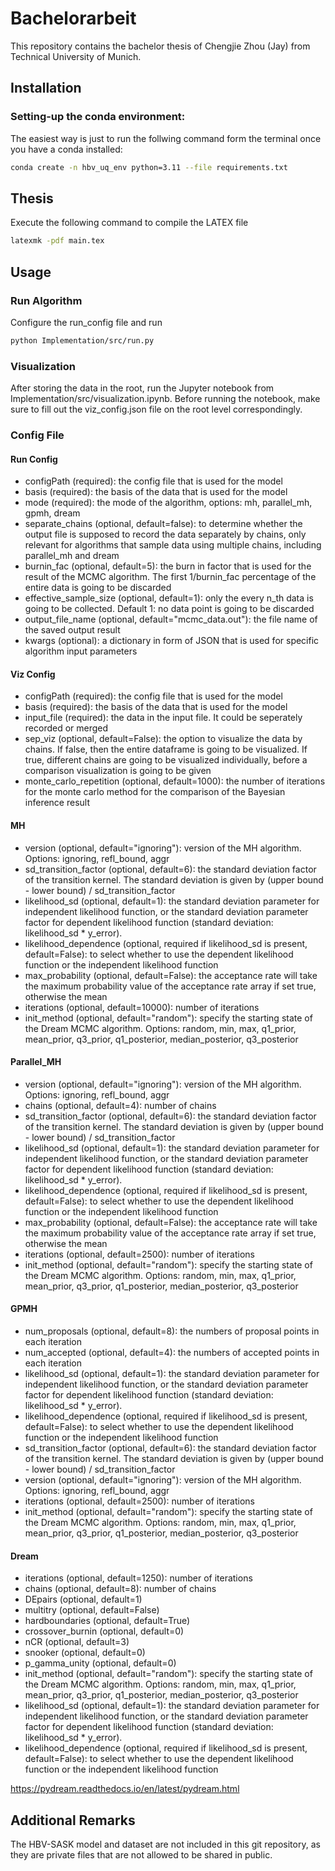# Bachelorarbeit
This repository contains the bachelor thesis of Chengjie Zhou (Jay) from Technical University of Munich.

## Installation
### Setting-up the conda environment:
The easiest way is just to run the follwing command form the terminal once you have a conda installed:
```bash
conda create -n hbv_uq_env python=3.11 --file requirements.txt
```

## Thesis
Execute the following command to compile the LATEX file
```bash
latexmk -pdf main.tex
```

## Usage

### Run Algorithm
Configure the run_config file and run  
```bash
python Implementation/src/run.py
```

### Visualization
After storing the data in the root, run the Jupyter notebook from Implementation/src/visualization.ipynb. Before running the notebook, make sure to fill out the viz_config.json file on the root level correspondingly.

### Config File
#### Run Config
* configPath (required): the config file that is used for the model
* basis (required): the basis of the data that is used for the model
* mode (required): the mode of the algorithm, options: mh, parallel_mh, gpmh, dream
* separate_chains (optional, default=false): to determine whether the output file is supposed to record the data separately by chains, only relevant for algorithms that sample data using multiple chains, including parallel_mh and dream
* burnin_fac (optional, default=5): the burn in factor that is used for the result of the MCMC algorithm. The first 1/burnin_fac percentage of the entire data is going to be discarded
* effective_sample_size (optional, default=1): only the every n_th data is going to be collected. Default 1: no data point is going to be discarded
* output_file_name (optional, default="mcmc_data.out"): the file name of the saved output result
* kwargs (optional): a dictionary in form of JSON that is used for specific algorithm input parameters

#### Viz Config
* configPath (required): the config file that is used for the model
* basis (required): the basis of the data that is used for the model
* input_file (required): the data in the input file. It could be seperately recorded or merged
* sep_viz (optional, default=False): the option to visualize the data by chains. If false, then the entire dataframe is going to be visualized. If true, different chains are going to be visualized individually, before a comparison visualization is going to be given
* monte_carlo_repetition (optional, default=1000): the number of iterations for the monte carlo method for the comparison of the Bayesian inference result

#### MH
* version (optional, default="ignoring"): version of the MH algorithm. Options: ignoring, refl_bound, aggr
* sd_transition_factor (optional, default=6): the standard deviation factor of the transition kernel. The standard deviation is given by (upper bound - lower bound) / sd_transition_factor
* likelihood_sd (optional, default=1): the standard deviation parameter for independent likelihood function, or the standard deviation parameter factor for dependent likelihood function (standard deviation: likelihood_sd * y_error).
* likelihood_dependence (optional, required if likelihood_sd is present, default=False): to select whether to use the dependent likelihood function or the independent likelihood function
* max_probability (optional, default=False): the acceptance rate will take the maximum probability value of the acceptance rate array if set true, otherwise the mean
* iterations (optional, default=10000): number of iterations
* init_method (optional, default="random"): specify the starting state of the Dream MCMC algorithm. Options: random, min, max, q1_prior, mean_prior, q3_prior, q1_posterior, median_posterior, q3_posterior

#### Parallel_MH
* version (optional, default="ignoring"): version of the MH algorithm. Options: ignoring, refl_bound, aggr
* chains (optional, default=4): number of chains
* sd_transition_factor (optional, default=6): the standard deviation factor of the transition kernel. The standard deviation is given by (upper bound - lower bound) / sd_transition_factor
* likelihood_sd (optional, default=1): the standard deviation parameter for independent likelihood function, or the standard deviation parameter factor for dependent likelihood function (standard deviation: likelihood_sd * y_error).
* likelihood_dependence (optional, required if likelihood_sd is present, default=False): to select whether to use the dependent likelihood function or the independent likelihood function
* max_probability (optional, default=False): the acceptance rate will take the maximum probability value of the acceptance rate array if set true, otherwise the mean
* iterations (optional, default=2500): number of iterations
* init_method (optional, default="random"): specify the starting state of the Dream MCMC algorithm. Options: random, min, max, q1_prior, mean_prior, q3_prior, q1_posterior, median_posterior, q3_posterior

#### GPMH
* num_proposals (optional, default=8): the numbers of proposal points in each iteration
* num_accepted (optional, default=4): the numbers of accepted points in each iteration
* likelihood_sd (optional, default=1): the standard deviation parameter for independent likelihood function, or the standard deviation parameter factor for dependent likelihood function (standard deviation: likelihood_sd * y_error).
* likelihood_dependence (optional, required if likelihood_sd is present, default=False): to select whether to use the dependent likelihood function or the independent likelihood function
* sd_transition_factor (optional, default=6): the standard deviation factor of the transition kernel. The standard deviation is given by (upper bound - lower bound) / sd_transition_factor
* version (optional, default="ignoring"): version of the MH algorithm. Options: ignoring, refl_bound, aggr
* iterations (optional, default=2500): number of iterations
* init_method (optional, default="random"): specify the starting state of the Dream MCMC algorithm. Options: random, min, max, q1_prior, mean_prior, q3_prior, q1_posterior, median_posterior, q3_posterior


#### Dream
* iterations (optional, default=1250): number of iterations
* chains (optional, default=8): number of chains
* DEpairs (optional, default=1)
* multitry (optional, default=False)
* hardboundaries (optional, default=True)
* crossover_burnin (optional, default=0)
* nCR (optional, default=3)
* snooker (optional, default=0)
* p_gamma_unity (optional, default=0)
* init_method (optional, default="random"): specify the starting state of the Dream MCMC algorithm. Options: random, min, max, q1_prior, mean_prior, q3_prior, q1_posterior, median_posterior, q3_posterior
* likelihood_sd (optional, default=1): the standard deviation parameter for independent likelihood function, or the standard deviation parameter factor for dependent likelihood function (standard deviation: likelihood_sd * y_error).
* likelihood_dependence (optional, required if likelihood_sd is present, default=False): to select whether to use the dependent likelihood function or the independent likelihood function  

https://pydream.readthedocs.io/en/latest/pydream.html

## Additional Remarks
The HBV-SASK model and dataset are not included in this git repository, as they are private files that are not allowed to be shared in public.
